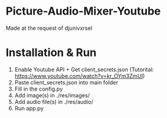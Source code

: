 # Picture-Audio-Mixer-Youtube

Made at the request of djunivxrsel

# Installation & Run

1. Enable Youtube API + Get client_secrets.json (Tutorital: https://www.youtube.com/watch?v=kr_OYm3ZmUI)
2. Paste client_secrets.json into main folder
3. Fill in the config.py
4. Add image(s) in ./res/images/
5. Add audio file(s) in ./res/audio/
6. Run app.py
